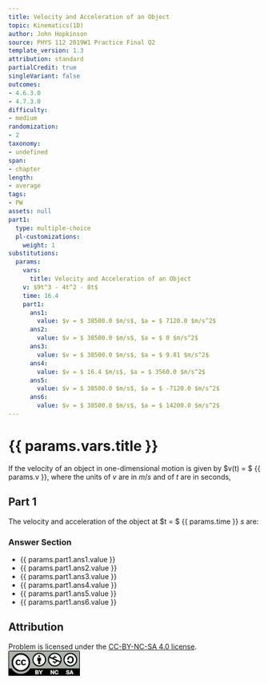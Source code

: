 ```yaml
---
title: Velocity and Acceleration of an Object
topic: Kinematics(1D)
author: John Hopkinson
source: PHYS 112 2019W1 Practice Final Q2
template_version: 1.3
attribution: standard
partialCredit: true
singleVariant: false
outcomes:
- 4.6.3.0
- 4.7.3.0
difficulty:
- medium
randomization:
- 2
taxonomy:
- undefined
span:
- chapter
length:
- average
tags:
- PW
assets: null
part1:
  type: multiple-choice
  pl-customizations:
    weight: 1
substitutions:
  params:
    vars:
      title: Velocity and Acceleration of an Object
    v: $9t^3 - 4t^2 - 8t$
    time: 16.4
    part1:
      ans1:
        value: $v = $ 38500.0 $m/s$, $a = $ 7120.0 $m/s^2$
      ans2:
        value: $v = $ 38500.0 $m/s$, $a = $ 0 $m/s^2$
      ans3:
        value: $v = $ 38500.0 $m/s$, $a = $ 9.81 $m/s^2$
      ans4:
        value: $v = $ 16.4 $m/s$, $a = $ 3560.0 $m/s^2$
      ans5:
        value: $v = $ 38500.0 $m/s$, $a = $ -7120.0 $m/s^2$
      ans6:
        value: $v = $ 38500.0 $m/s$, $a = $ 14200.0 $m/s^2$
---
```

# {{ params.vars.title }}
If the velocity of an object in one-dimensional motion is given by $v(t) = $ {{ params.v }}, where the units of $v$ are in $m/s$ and of $t$ are in seconds,

## Part 1

The velocity and acceleration of the object at $t = $ {{ params.time }} $s$ are:

### Answer Section

- {{ params.part1.ans1.value }}
- {{ params.part1.ans2.value }}
- {{ params.part1.ans3.value }}
- {{ params.part1.ans4.value }}
- {{ params.part1.ans5.value }}
- {{ params.part1.ans6.value }}

## Attribution

Problem is licensed under the [CC-BY-NC-SA 4.0 license](https://creativecommons.org/licenses/by-nc-sa/4.0/).<br> ![The Creative Commons 4.0 license requiring attribution-BY, non-commercial-NC, and share-alike-SA license.](https://raw.githubusercontent.com/firasm/bits/master/by-nc-sa.png)
